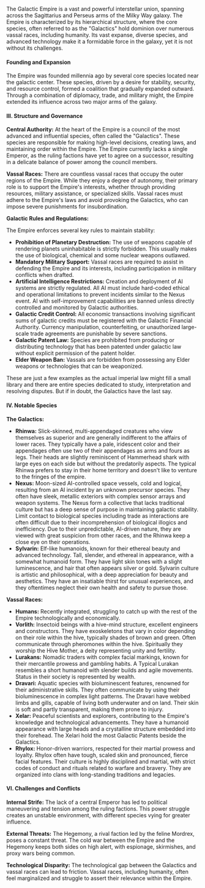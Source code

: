 The Galactic Empire is a vast and powerful interstellar union, 
spanning across the Sagittarius and Perseus arms of the Milky Way galaxy. 
The Empire is characterized by its hierarchical structure, 
where the core species, often referred to as the "Galactics" 
hold dominion over numerous vassal races, including humanity.
Its vast expanse, diverse species, and advanced technology make it a formidable force in the galaxy,
yet it is not without its challenges.

#### Founding and Expansion

The Empire was founded millennia ago by several core species located near the galactic center. 
These species, driven by a desire for stability, security, and resource control, formed a coalition that gradually expanded outward. 
Through a combination of diplomacy, trade, and military might, the Empire extended its influence across two major arms of the galaxy.

#### III. Structure and Governance

**Central Authority:**
At the heart of the Empire is a council of the most advanced and influential species, often called the "Galactics". 
These species are responsible for making high-level decisions, creating laws, and maintaining order within the Empire. 
The Empire currently lacks a single Emperor, as the ruling factions have yet to agree on a successor, 
resulting in a delicate balance of power among the council members.

**Vassal Races:**
There are countless vassal races that occupy the outer regions of the Empire. 
While they enjoy a degree of autonomy, their primary role is to support the Empire's interests, 
whether through providing resources, military assistance, or specialized skills.
Vassal races must adhere to the Empire's laws and avoid provoking the Galactics, 
who can impose severe punishments for insubordination.

**Galactic Rules and Regulations:**

The Empire enforces several key rules to maintain stability:

- **Prohibition of Planetary Destruction:** 
  The use of weapons capable of rendering planets uninhabitable is strictly forbidden.
  This usually makes the use of biological, chemical and some nuclear weapons outlawed.
- **Mandatory Military Support:** 
  Vassal races are required to assist in defending the Empire and its interests, 
  including participation in military conflicts when drafted.
- **Artificial Intelligence Restrictions:** 
  Creation and deployment of AI systems are strictly regulated. 
  All AI must include hard-coded ethical and operational limitations to prevent incidents similar to the Nexus event.
  AI with self-improvement capabilities are banned unless directly controlled and monitored by Galactic authorities.
- **Galactic Credit Control:**
  All economic transactions involving significant sums of galactic credits must be registered with the Galactic Financial Authority.
  Currency manipulation, counterfeiting, or unauthorized large-scale trade agreements are punishable by severe sanctions.
- **Galactic Patent Law:**
  Species are prohibited from producing or distributing technology that has been patented 
  under galactic law without explicit permission of the patent holder.
- **Elder Weapon Ban:**
  Vassals are forbidden from possessing any Elder weapons or technologies that can be weaponized.

These are just a few examples as the actual imperial law might fill a small library and there are
entire species dedicated to study, interpretation and resolving disputes. 
But if in doubt, the Galactics have the last say.

#### IV. Notable Species

**The Galactics:**
- **Rhinwa:** 
  Slick-skinned, multi-appendaged creatures who view themselves as superior and are generally indifferent to the affairs of lower races.
  They typically have a pale, iridescent color and their appendages often use two of their appendages as arms and fours as legs.
  Their heads are slightly reminiscent of Hammerhead shark with large eyes on each side but without the predatorily aspects.
  The typical Rhinwa prefers to stay in their home territory and doesn't like to venture to the fringes of the empire.
- **Nexus:** 
  Moon-sized AI-controlled space vessels, cold and logical, resulting from an AI incident by an unknown precursor species.
  They often have sleek, metallic exteriors with complex sensor arrays and weapon systems.
  The Nexus form a collective that lacks traditional culture but has a deep sense of purpose in maintaining galactic stability.
  Limit contact to biological species including trade as interactions are often difficult due to their incomprehension of biological illogics and inefficiency.
  Due to their unpredictable, AI-driven nature, they are viewed with great suspicion from other races, and the Rhinwa keep a close eye on their operations.
- **Sylvarin:**
  Elf-like humanoids, known for their ethereal beauty and advanced technology.
  Tall, slender, and ethereal in appearance, with a somewhat humanoid form.
  They have light skin tones with a slight luminescence, and hair that often appears silver or gold.
  Sylvarin culture is artistic and philosophical, with a deep appreciation for beauty and aesthetics.
  They have an insatiable thirst for unusual experiences, and they oftentimes neglect their own health and safety to pursue those.

**Vassal Races:**
- **Humans:** 
  Recently integrated, struggling to catch up with the rest of the Empire technologically and economically.
- **Vorlith:** 
  Insectoid beings with a hive-mind structure, excellent engineers and constructors.
  They have exoskeletons that vary in color depending on their role within the hive, typically shades of brown and green.
  Often communicate through pheromones within the hive.
  Spiritually they worship the Hive Mother, a deity representing unity and fertility.
- **Lurakans:** 
  Nomadic traders with complex facial markings, known for their mercantile prowess and gambling habits.
  A Typical Lurakan resembles a short humanoid with slender builds and agile movements.
  Status in their society is represented by wealth.
- **Dravari:** 
  Aquatic species with bioluminescent features, renowned for their administrative skills.
  They often communicate by using their bioluminescence in complex light patterns.
  The Dravari have webbed limbs and gills, capable of living both underwater and on land.
  Their skin is soft and partly transparent, making them prone to injury.
- **Xelar:** 
  Peaceful scientists and explorers, contributing to the Empire's knowledge and technological advancements.
  They have a humanoid appearance with large heads and a crystalline structure embedded into their forehead.
  The Xelari hold the most Galactic Patents beside the Galactics.
- **Rhylox:**
  Honor-driven warriors, respected for their martial prowess and loyalty.
  Rhylox often have tough, scaled skin and pronounced, fierce facial features.
  Their culture is highly disciplined and martial, with strict codes of conduct and rituals related to warfare and bravery.
  They are organized into clans with long-standing traditions and legacies.

#### VI. Challenges and Conflicts

**Internal Strife:**
The lack of a central Emperor has led to political maneuvering and tension among the ruling factions. 
This power struggle creates an unstable environment, with different species vying for greater influence.

**External Threats:**
The Hegemony, a rival faction led by the feline Mordrex, poses a constant threat. 
The cold war between the Empire and the Hegemony keeps both sides on high alert, 
with espionage, skirmishes, and proxy wars being common.

**Technological Disparity:**
The technological gap between the Galactics and vassal races can lead to friction. 
Vassal races, including humanity, often feel marginalized and struggle to assert their relevance within the Empire.
